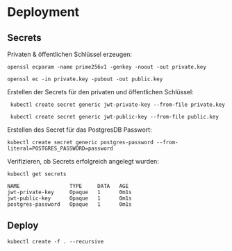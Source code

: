 # Deployment

## Secrets

Privaten & öffentlichen Schlüssel erzeugen:

```
openssl ecparam -name prime256v1 -genkey -noout -out private.key

openssl ec -in private.key -pubout -out public.key
```

Erstellen der Secrets für den privaten und öffentlichen Schlüssel:
```
 kubectl create secret generic jwt-private-key --from-file private.key

 kubectl create secret generic jwt-public-key --from-file public.key
```

Erstellen des Secret für das PostgresDB Passwort:
```
kubectl create secret generic postgres-password --from-literal=POSTGRES_PASSWORD=password
```

Verifizieren, ob Secrets erfolgreich angelegt wurden:
```
kubectl get secrets

NAME                TYPE     DATA   AGE
jwt-private-key     Opaque   1      0m1s
jwt-public-key      Opaque   1      0m1s
postgres-password   Opaque   1      0m1s
```

## Deploy

```
kubectl create -f . --recursive
```


